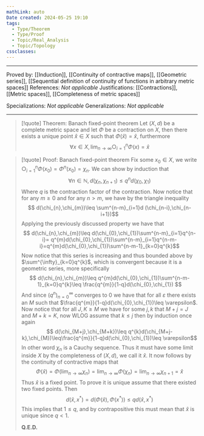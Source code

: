 ```yaml
---
mathLink: auto
Date created: 2024-05-25 19:10
tags:
  - Type/Theorem
  - Type/Proof
  - Topic/Real_Analysis
  - Topic/Topology
cssclasses:
---
```


---

Proved by: [[Induction]], [[Continuity of contractive maps]], [[Geometric series]], [[Sequential definition of continuity of functions in arbitrary metric spaces]]
References: _Not applicable_
Justifications: [[Contractions]], [[Metric spaces]], [[Completeness of metric spaces]]

Specializations: _Not applicable_
Generalizations: _Not applicable_

---

> [!quote] Theorem: Banach fixed-point theorem
> Let $(X,d)$ be a complete metric space and let $\Phi$ be a contraction on $X$, then there exists a unique point $\hat{x}\in X$ such that $\Phi(\hat{x})=\hat{x}$, furthermore $$\forall x\in X, \lim_{ n \to \infty }\bigcirc^n_{i=1}\Phi(x)=\hat{x}$$

>[!quote] Proof: Banach fixed-point theorem
>Fix some $x_{0}\in X$, we write $\bigcirc^n_{i=1}\Phi(x_{0})=\Phi^{n}(x_{0})=\chi_{n}$. We can show by induction that $$ \forall n\in \mathbb{N}, d(\chi_{n},\chi_{n+1})\leq q^{n}d(\chi_{0},\chi_{1}) $$ Where $q$ is the contraction factor of the contraction. Now notice that for any $m\geq 0$ and for any $n> m$, we have by the triangle inequality $$ d(\chi_{n},\chi_{m})\leq \sum^{n-m}_{i=1}d (\chi_{n-i},\chi_{n-i+1})$$ Applying the previously discussed property we have that $$ d(\chi_{n},\chi_{m})\leq d(\chi_{0},\chi_{1})\sum^{n-m}_{i=1}q^{n-i}=  q^{m}d(\chi_{0},\chi_{1})\sum^{n-m}_{i=1}q^{n-m-i}=q^{m}d(\chi_{0},\chi_{1})\sum^{n-m-1}_{k=0}q^{k}$$ Now notice that this series is increasing and thus bounded above by $\sum^{\infty}_{k=0}q^{k}$, which is convergent because it is a geometric series, more specifically $$ d(\chi_{n},\chi_{m})\leq q^{m}d(\chi_{0},\chi_{1})\sum^{n-m-1}_{k=0}q^{k}\leq \frac{q^{m}}{1-q}d(\chi_{0},\chi_{1}) $$ And since $(q^{n})^\infty_{n=0}$ converges to $0$ we have that for all $\varepsilon$ there exists an $M$ such that $\frac{q^{m}}{1-q}d(\chi_{0},\chi_{1})\leq \varepsilon$. Now notice that for all $J,K\geq M$ we have for some $j,k$  that $M+j=J$ and $M+k=K$, now WLOG assume that $k\leq j$ then by induction once again $$ d(\chi_{M+j},\chi_{M+k})\leq q^{k}d(\chi_{M+j-k},\chi_{M})\leq\frac{q^{m}}{1-q}d(\chi_{0},\chi_{1})\leq \varepsilon$$ In other word $\chi_{n}$ is a Cauchy sequence. Thus it must have some limit inside $X$ by the completeness of $(X,d)$, we call it $\hat{x}$. It now follows by the continuity of contractive maps that $$\Phi(\hat{x})=\Phi(\lim_{ n \to \infty } \chi_{n})=\lim_{ n \to \infty } \Phi(\chi_{n})=\lim_{ n \to \infty } \chi_{n+1}=\hat{x}$$ Thus $\hat{x}$ is a fixed point. To prove it is unique assume that there existed two fixed points. Then $$ d(\hat{x},x^{*})=d(\Phi(\hat{x}),\Phi(x^{*}))\leq qd(\hat{x},x^{*}) $$ This implies that $1\leq q$, and by contrapositive this must mean that $\hat{x}$ is unique since $q<1$.
>
>**Q.E.D.**
